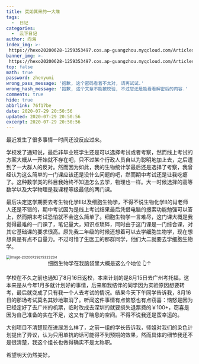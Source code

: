 ```yaml
---
title: 突如其来的一大堆
tags:
  -  日记
categories:
  -  云下日记
author: 向海
index_img: >-
 https://hexo20200628-1259353497.cos.ap-guangzhou.myqcloud.com/Articles/Diary/Banner%26Index%20Image/20200729_photo_2020-07-12_20-47-45.jpg
banner_img: >-
 https://hexo20200628-1259353497.cos.ap-guangzhou.myqcloud.com/Articles/Diary/Banner%26Index%20Image/20200729_%E3%83%AB%E3%83%BB%E3%83%9E%E3%83%A9%E3%83%B3%20%20%E9%9A%A0%E3%82%8C%E5%AE%B6%E3%81%AE%E3%83%9E%E3%83%AB%E3%82%B3%E3%83%87%E3%82%A3%281%29.jpg
top: false
math: true
password: zhenyumi
wrong_pass_message: '抱歉, 这个密码看着不太对, 请再试试.'
wrong_hash_message: '抱歉, 这个文章不能被校验, 不过您还是能看看解密后的内容.'
comments: true
hide: true
abbrlink: 76f17be
date: 2020-07-29 20:50:56
updated: 2020-07-29 20:50:56
excerpt: 2020-07-29 20:50:56
---
```


最近发生了很多事情一时间还没反应过来。

学校发了通知说，最后非毕业班学生还是可以选择考试或者考察，然而线上考试的方案大概从一开始就不存在吧，只不过某个行政人员自以为聪明地加上去，之后遭到了一大群人的反对。然而因为如此，我的生物统计学最后还是选择了考察，我曾经认为这么简单的一门课应该还是没什么问题的吧，然而期中考试还是让我吃瘪了。这种数学类的科目我始终不知道怎么去学，物理也一样。大一时候选择的高等数学以及大学物理是我课程等级最低的两门课。

最后决定这学期要去考生物化学Ⅱ以及细胞生物学，不得不说生物化学Ⅱ的肖老师人还是不错的，期中考试因为是线上考试结果最后凭借电脑的搜索功能勉强可以答上，然而期末考试恐怕就不会这么简单了。细胞生物学一言难尽，这门课大概是我觉得最难的一门课了，笔记量大，知识点琐碎，同时由于这门课是一门综合课，对其它基础课的要求很高。原先我二年级的时候还想着可以去学细胞生物学，现在想想真是有点不自量力。不过可惜了生医工的那群同学，他们大二就要去学细胞生物学。

<img src="https://hexo20200628-1259353497.cos.ap-guangzhou.myqcloud.com/Articles/Diary/Content/image-20200729215323234.png" alt="image-20200729215323234" style="zoom:67%;" />



<center>细胞生物学在我脑袋里大概是这么个地位 👆↑</center>



学校在不久之前也通知了8月16日返校，本来计划的是8月15日去广州考托福，这本来是从今年1月多就计划好的事情，后来和我结伴的同学因为实验原因想要转考，最后就变成了只有我一个人去考试的情况。结果今天下午同学告诉我，8月16日的那场考试莫名其妙地取消了。听闻这件事情有点恼怒也有点窃喜：恼怒是因为已经定好了去广州的机票，临时改成去深圳的就要损失退票费的￥100+，窃喜是因为自己准备的实在不足，这又有了喘息的空间。不得不说我还是蛮幸运的。

大创项目不清楚现在进展怎么样了，之前一组的学长告诉我，师姐对我们的染色计划提出了异议，认为只用单抗的话可能得不到预期的效果，然而具体的细节我还不是很清楚，我这个组长也做得确实不是太称职。

希望明天仍然美好。





























